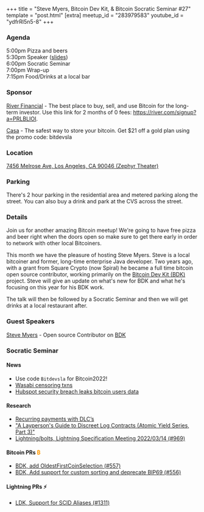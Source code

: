 +++
title = "Steve Myers, Bitcoin Dev Kit, & Bitcoin Socratic Seminar #27"
template = "post.html"
[extra]
meetup_id = "283979583"
youtube_id = "ydfrRl5n5-8"
+++

### Agenda

5:00pm Pizza and beers  
5:30pm Speaker ([slides](https://docs.google.com/presentation/d/1Z0bqcef5mpUprPPH5HNewCg3WQfMU5bmngeqW2IjMPs/edit?usp=sharing))  
6:00pm Socratic Seminar  
7:00pm Wrap-up  
7:15pm Food/Drinks at a local bar

### Sponsor

[River Financial](https://river.com/) - The best place to buy, sell, and use Bitcoin for the
long-term investor. Use this link for 2 months of 0 fees: <https://river.com/signup?a=PRLBLIOI>.

[Casa](https://app.keys.casa/subscribe/gold) - The safest way to store your bitcoin. Get $21 off a
gold plan using the promo code: bitdevsla

### Location

[7456 Melrose Ave, Los Angeles, CA 90046 (Zephyr Theater)](https://www.google.com/maps/place/7456+Melrose+Ave,+West+Hollywood,+CA+90046/@34.0833294,-118.3547615,17z/data=!3m1!4b1!4m5!3m4!1s0x80c2bed36430426f:0xedabb82c06037177!8m2!3d34.0833294!4d-118.3525728)

### Parking

There's 2 hour parking in the residential area and metered parking along the street. You can also
buy a drink and park at the CVS across the street.

### Details

Join us for another amazing Bitcoin meetup! We're going to have free pizza and
beer right when the doors open so make sure to get there early in order to network with other local
Bitcoiners.


This month we have the pleasure of hosting Steve Myers. Steve is a local bitcoiner and former, 
long-time enterprise Java developer. Two years ago, with a grant from Square Crypto (now Spiral) 
he became a full time bitcoin open source contributor, working primarily on the [Bitcoin Dev Kit (BDK)](https://bitcoindevkit.org) project. 
Steve will give an update on what's new for BDK and what he's focusing on this year for his BDK work.


The talk will then be followed by a Socratic Seminar and then we will get drinks at a local
restaurant after.

### Guest Speakers

[Steve Myers](https://twitter.com/notmandatory) - Open source Contributor on [BDK](https://github.com/bitcoindevkit)

### Socratic Seminar


#### News

- Use code `Bitdevsla` for Bitcoin2022!
- [Wasabi censoring txns](https://bitcoinmagazine.com/business/wasabi-wallet-explains-new-bitcoin-censorship)
- [Hubspot security breach leaks bitcoin users data](https://bitcoinmagazine.com/business/hubspot-security-breach-leaks-bitcoin-users-data)

#### Research

- [Recurring payments with DLC’s](https://lists.linuxfoundation.org/pipermail/bitcoin-dev/2022-March/020035.html)
- ["A Layperson's Guide to Discreet Log Contracts (Atomic Yield Series, Part 3)"](https://atomic.finance/blog/a-laypersons-guide-to-discreet-log-contracts-atomic-yield-series-part-3/)
- [Lightning/bolts, Lightning Specification Meeting 2022/03/14 (#969)](https://github.com/lightning/bolts/issues/969)

#### Bitcoin PRs <font color="#FF9900">₿</font>

- [BDK, add OldestFirstCoinSelection (#557)](https://github.com/bitcoindevkit/bdk/pull/557)
- [BDK, Add support for custom sorting and deprecate BIP69 (#556)](https://github.com/bitcoindevkit/bdk/pull/556)

#### Lightning PRs ⚡ 

- [LDK, Support for SCID Aliases (#1311)](https://github.com/lightningdevkit/rust-lightning/pull/1311)
